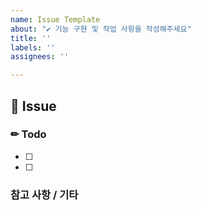 ```yaml
---
name: Issue Template
about: "✔ 기능 구현 및 작업 사항을 작성해주세요"
title: ''
labels: ''
assignees: ''

---
```


## 📢 Issue
<!-- 어떤 작업을 했는지 작성해주세요.-->

### ✏ Todo
<!-- 작업을 상세하게 작성해주세요.-->
- [ ] 
- [ ] 

### 참고 사항 / 기타
